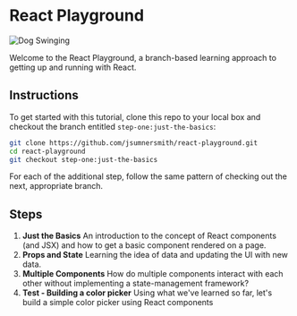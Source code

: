 # React Playground
![Dog Swinging](https://media.giphy.com/media/6Rxl284DsjF8A/giphy.gif)

Welcome to the React Playground, a branch-based learning approach to getting up and running with React.

## Instructions
To get started with this tutorial, clone this repo to your local box and checkout the branch entitled `step-one:just-the-basics`:
```bash
git clone https://github.com/jsumnersmith/react-playground.git
cd react-playground
git checkout step-one:just-the-basics
```
For each of the additional step, follow the same pattern of checking out the next, appropriate branch.

## Steps
1. **Just the Basics** An introduction to the concept of React components (and JSX) and how to get a basic component rendered on a page.
2. **Props and State** Learning the idea of data and updating the UI with new data.
3. **Multiple Components** How do multiple components interact with each other without implementing a state-management framework?
4. **Test - Building a color picker** Using what we've learned so far, let's build a simple color picker using React components
